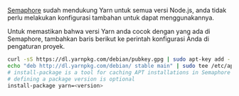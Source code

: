 [Semaphore](https://semaphoreci.com/) sudah mendukung Yarn untuk semua versi Node.js, anda tidak perlu melakukan konfigurasi tambahan untuk dapat menggunakannya.

Untuk memastikan bahwa versi Yarn anda cocok dengan yang ada di Semaphore, tambahkan baris berikut ke perintah konfigurasi Anda di pengaturan proyek.

```sh
curl -sS https://dl.yarnpkg.com/debian/pubkey.gpg | sudo apt-key add -
echo "deb http://dl.yarnpkg.com/debian/ stable main" | sudo tee /etc/apt/sources.list.d/yarn.list
# install-package is a tool for caching APT installations in Semaphore
# defining a package version is optional
install-package yarn=<version>
```